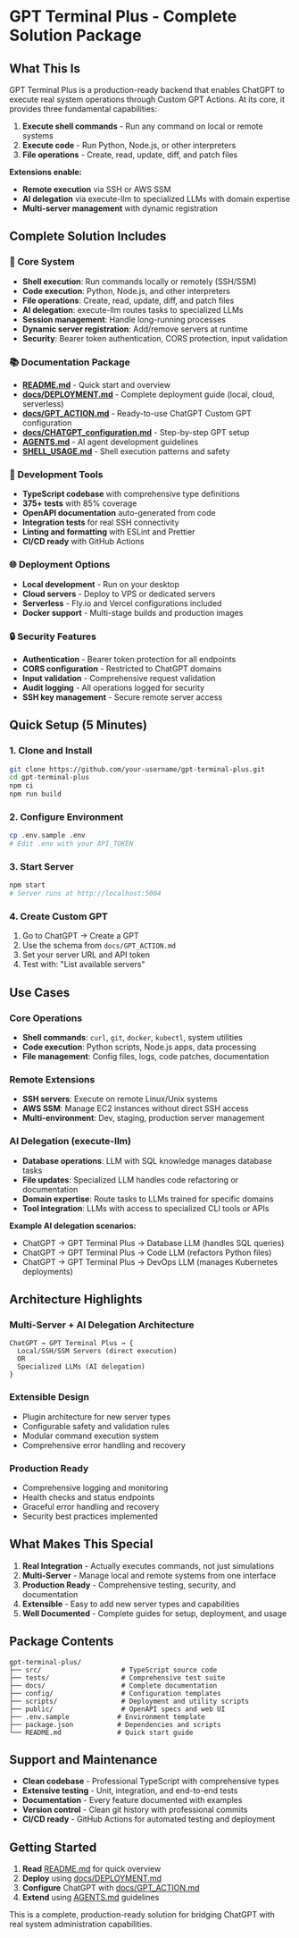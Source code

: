# GPT Terminal Plus - Complete Solution Package

## What This Is

GPT Terminal Plus is a production-ready backend that enables ChatGPT to execute real system operations through Custom GPT Actions. At its core, it provides three fundamental capabilities:

1. **Execute shell commands** - Run any command on local or remote systems
2. **Execute code** - Run Python, Node.js, or other interpreters
3. **File operations** - Create, read, update, diff, and patch files

**Extensions enable:**
- **Remote execution** via SSH or AWS SSM
- **AI delegation** via execute-llm to specialized LLMs with domain expertise
- **Multi-server management** with dynamic registration

## Complete Solution Includes

### 🚀 Core System
- **Shell execution**: Run commands locally or remotely (SSH/SSM)
- **Code execution**: Python, Node.js, and other interpreters
- **File operations**: Create, read, update, diff, and patch files
- **AI delegation**: execute-llm routes tasks to specialized LLMs
- **Session management**: Handle long-running processes
- **Dynamic server registration**: Add/remove servers at runtime
- **Security**: Bearer token authentication, CORS protection, input validation

### 📚 Documentation Package
- **[README.md](README.md)** - Quick start and overview
- **[docs/DEPLOYMENT.md](docs/DEPLOYMENT.md)** - Complete deployment guide (local, cloud, serverless)
- **[docs/GPT_ACTION.md](docs/GPT_ACTION.md)** - Ready-to-use ChatGPT Custom GPT configuration
- **[docs/CHATGPT_configuration.md](docs/CHATGPT_configuration.md)** - Step-by-step GPT setup
- **[AGENTS.md](AGENTS.md)** - AI agent development guidelines
- **[SHELL_USAGE.md](SHELL_USAGE.md)** - Shell execution patterns and safety

### 🔧 Development Tools
- **TypeScript codebase** with comprehensive type definitions
- **375+ tests** with 85% coverage
- **OpenAPI documentation** auto-generated from code
- **Integration tests** for real SSH connectivity
- **Linting and formatting** with ESLint and Prettier
- **CI/CD ready** with GitHub Actions

### 🌐 Deployment Options
- **Local development** - Run on your desktop
- **Cloud servers** - Deploy to VPS or dedicated servers
- **Serverless** - Fly.io and Vercel configurations included
- **Docker support** - Multi-stage builds and production images

### 🔒 Security Features
- **Authentication** - Bearer token protection for all endpoints
- **CORS configuration** - Restricted to ChatGPT domains
- **Input validation** - Comprehensive request validation
- **Audit logging** - All operations logged for security
- **SSH key management** - Secure remote server access

## Quick Setup (5 Minutes)

### 1. Clone and Install
```bash
git clone https://github.com/your-username/gpt-terminal-plus.git
cd gpt-terminal-plus
npm ci
npm run build
```

### 2. Configure Environment
```bash
cp .env.sample .env
# Edit .env with your API_TOKEN
```

### 3. Start Server
```bash
npm start
# Server runs at http://localhost:5004
```

### 4. Create Custom GPT
1. Go to ChatGPT → Create a GPT
2. Use the schema from `docs/GPT_ACTION.md`
3. Set your server URL and API token
4. Test with: "List available servers"

## Use Cases

### Core Operations
- **Shell commands**: `curl`, `git`, `docker`, `kubectl`, system utilities
- **Code execution**: Python scripts, Node.js apps, data processing
- **File management**: Config files, logs, code patches, documentation

### Remote Extensions
- **SSH servers**: Execute on remote Linux/Unix systems
- **AWS SSM**: Manage EC2 instances without direct SSH access
- **Multi-environment**: Dev, staging, production server management

### AI Delegation (execute-llm)
- **Database operations**: LLM with SQL knowledge manages database tasks
- **File updates**: Specialized LLM handles code refactoring or documentation
- **Domain expertise**: Route tasks to LLMs trained for specific domains
- **Tool integration**: LLMs with access to specialized CLI tools or APIs

**Example AI delegation scenarios:**
- ChatGPT → GPT Terminal Plus → Database LLM (handles SQL queries)
- ChatGPT → GPT Terminal Plus → Code LLM (refactors Python files)
- ChatGPT → GPT Terminal Plus → DevOps LLM (manages Kubernetes deployments)

## Architecture Highlights

### Multi-Server + AI Delegation Architecture
```
ChatGPT → GPT Terminal Plus → {
  Local/SSH/SSM Servers (direct execution)
  OR
  Specialized LLMs (AI delegation)
}
```

### Extensible Design
- Plugin architecture for new server types
- Configurable safety and validation rules
- Modular command execution system
- Comprehensive error handling and recovery

### Production Ready
- Comprehensive logging and monitoring
- Health checks and status endpoints
- Graceful error handling and recovery
- Security best practices implemented

## What Makes This Special

1. **Real Integration** - Actually executes commands, not just simulations
2. **Multi-Server** - Manage local and remote systems from one interface
3. **Production Ready** - Comprehensive testing, security, and documentation
4. **Extensible** - Easy to add new server types and capabilities
5. **Well Documented** - Complete guides for setup, deployment, and usage

## Package Contents

```
gpt-terminal-plus/
├── src/                    # TypeScript source code
├── tests/                  # Comprehensive test suite
├── docs/                   # Complete documentation
├── config/                 # Configuration templates
├── scripts/                # Deployment and utility scripts
├── public/                 # OpenAPI specs and web UI
├── .env.sample            # Environment template
├── package.json           # Dependencies and scripts
└── README.md              # Quick start guide
```

## Support and Maintenance

- **Clean codebase** - Professional TypeScript with comprehensive types
- **Extensive testing** - Unit, integration, and end-to-end tests
- **Documentation** - Every feature documented with examples
- **Version control** - Clean git history with professional commits
- **CI/CD ready** - GitHub Actions for automated testing and deployment

## Getting Started

1. **Read** [README.md](README.md) for quick overview
2. **Deploy** using [docs/DEPLOYMENT.md](docs/DEPLOYMENT.md)
3. **Configure** ChatGPT with [docs/GPT_ACTION.md](docs/GPT_ACTION.md)
4. **Extend** using [AGENTS.md](AGENTS.md) guidelines

This is a complete, production-ready solution for bridging ChatGPT with real system administration capabilities.